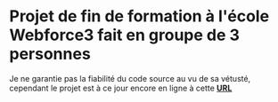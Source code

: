 # Projet de fin de formation à l'école Webforce3 fait en groupe de 3 personnes

Je ne garantie pas la fiabilité du code source au vu de sa vétusté, cependant le projet est à ce jour encore en ligne à cette **[URL](http://jsi.code4marseille.fr/)**